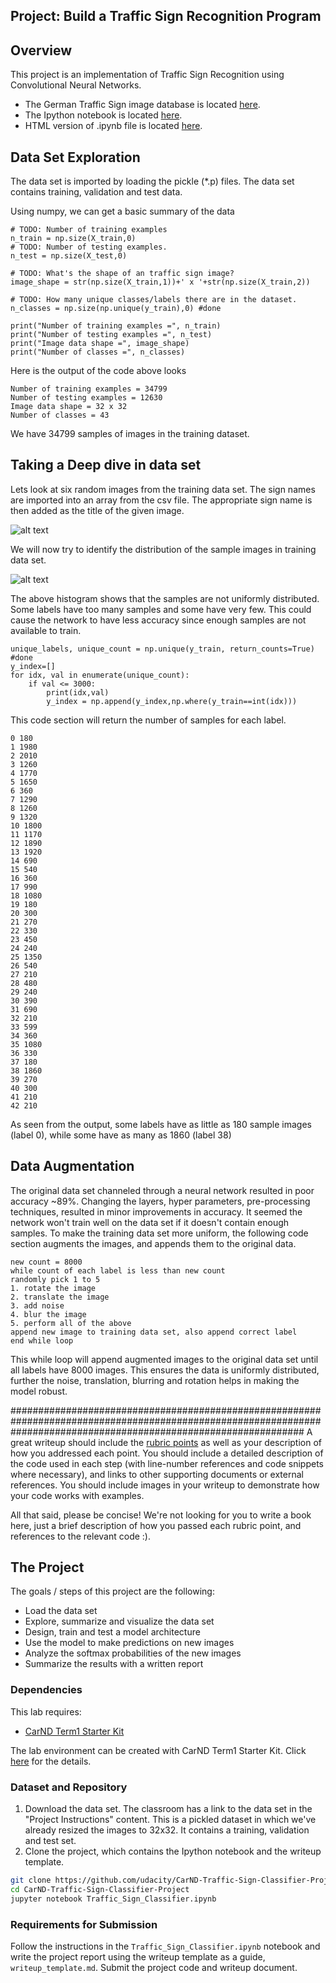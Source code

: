 ## Project: Build a Traffic Sign Recognition Program

Overview
---
This project is an implementation of Traffic Sign Recognition using Convolutional Neural Networks. 
* The German Traffic Sign image database is located [here](http://benchmark.ini.rub.de/?section=gtsrb&subsection=dataset). 
* The Ipython notebook is located [here](/Traffic_Sign_Classifier.ipynb). 
* HTML version of .ipynb file is located [here](/Traffic_Sign_Classifier.html).

Data Set Exploration
---
The data set is imported by loading the pickle (*.p) files. 
The data set contains training, validation and test data. 

Using numpy, we can get a basic summary of the data 
```import numpy as np
# TODO: Number of training examples
n_train = np.size(X_train,0)
# TODO: Number of testing examples.
n_test = np.size(X_test,0)

# TODO: What's the shape of an traffic sign image?
image_shape = str(np.size(X_train,1))+' x '+str(np.size(X_train,2))

# TODO: How many unique classes/labels there are in the dataset.
n_classes = np.size(np.unique(y_train),0) #done

print("Number of training examples =", n_train)
print("Number of testing examples =", n_test)
print("Image data shape =", image_shape)
print("Number of classes =", n_classes)
```

Here is the output of the code above looks 
```
Number of training examples = 34799
Number of testing examples = 12630
Image data shape = 32 x 32
Number of classes = 43
```
We have 34799 samples of images in the training dataset. 

Taking a Deep dive in data set
---
Lets look at six random images from the training data set. 
The sign names are imported into an array from the csv file. 
The appropriate sign name is then added as the title of the given image. 

![alt text](./write_up_img/random_samples.png "Random Samples from Training Data Set")

We will now try to identify the distribution of the sample images in training data set. 

![alt text](./write_up_img/orig_distribution.png "Distribution of Training Data")

The above histogram shows that the samples are not uniformly distributed. Some labels have too many samples and some have very few. 
This could cause the network to have less accuracy since enough samples are not available to train. 

```
unique_labels, unique_count = np.unique(y_train, return_counts=True) #done
y_index=[]
for idx, val in enumerate(unique_count):
    if val <= 3000:
        print(idx,val)
        y_index = np.append(y_index,np.where(y_train==int(idx))) 
```

This code section will return the number of samples for each label. 
```
0 180
1 1980
2 2010
3 1260
4 1770
5 1650
6 360
7 1290
8 1260
9 1320
10 1800
11 1170
12 1890
13 1920
14 690
15 540
16 360
17 990
18 1080
19 180
20 300
21 270
22 330
23 450
24 240
25 1350
26 540
27 210
28 480
29 240
30 390
31 690
32 210
33 599
34 360
35 1080
36 330
37 180
38 1860
39 270
40 300
41 210
42 210
``` 
As seen from the output, some labels have as little as 180 sample images (label 0), while some have as many as 1860 (label 38)

Data Augmentation
---
The original data set channeled through a neural network resulted in poor accuracy ~89%. Changing the layers, hyper parameters, pre-processing techniques, resulted in minor improvements in accuracy. It seemed the network won't train well on the data set if it doesn't contain enough samples. To make the training data set more uniform, the following code section augments the images, and appends them to the original data. 
 
```
new count = 8000
while count of each label is less than new count
randomly pick 1 to 5
1. rotate the image
2. translate the image
3. add noise
4. blur the image
5. perform all of the above 
append new image to training data set, also append correct label 
end while loop
```
This while loop will append augmented images to the original data set until all labels have 8000 images.
This ensures the data is uniformly distributed, further the noise, translation, blurring and rotation helps in making the model robust.
 
#####################################################################################################################################################################
A great writeup should include the [rubric points](https://review.udacity.com/#!/rubrics/481/view) as well as your description of how you addressed each point.  You should include a detailed description of the code used in each step (with line-number references and code snippets where necessary), and links to other supporting documents or external references.  You should include images in your writeup to demonstrate how your code works with examples.  

All that said, please be concise!  We're not looking for you to write a book here, just a brief description of how you passed each rubric point, and references to the relevant code :). 


The Project
---
The goals / steps of this project are the following:
* Load the data set
* Explore, summarize and visualize the data set
* Design, train and test a model architecture
* Use the model to make predictions on new images
* Analyze the softmax probabilities of the new images
* Summarize the results with a written report

### Dependencies
This lab requires:

* [CarND Term1 Starter Kit](https://github.com/udacity/CarND-Term1-Starter-Kit)

The lab environment can be created with CarND Term1 Starter Kit. Click [here](https://github.com/udacity/CarND-Term1-Starter-Kit/blob/master/README.md) for the details.

### Dataset and Repository

1. Download the data set. The classroom has a link to the data set in the "Project Instructions" content. This is a pickled dataset in which we've already resized the images to 32x32. It contains a training, validation and test set.
2. Clone the project, which contains the Ipython notebook and the writeup template.
```sh
git clone https://github.com/udacity/CarND-Traffic-Sign-Classifier-Project
cd CarND-Traffic-Sign-Classifier-Project
jupyter notebook Traffic_Sign_Classifier.ipynb
```

### Requirements for Submission
Follow the instructions in the `Traffic_Sign_Classifier.ipynb` notebook and write the project report using the writeup template as a guide, `writeup_template.md`. Submit the project code and writeup document.
